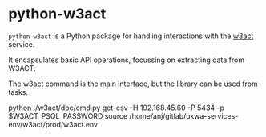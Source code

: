 python-w3act
==============

`python-w3act` is a Python package for handling interactions with the [w3act](https://github.com/ukwa/w3act/) service.

It encapsulates basic API operations, focussing on extracting data from W3ACT.

The w3act command is the main interface, but the library can be used from tasks.


python ./w3act/dbc/cmd.py get-csv -H 192.168.45.60 -P 5434 -p $W3ACT_PSQL_PASSWORD
source /home/anj/gitlab/ukwa-services-env/w3act/prod/w3act.env
